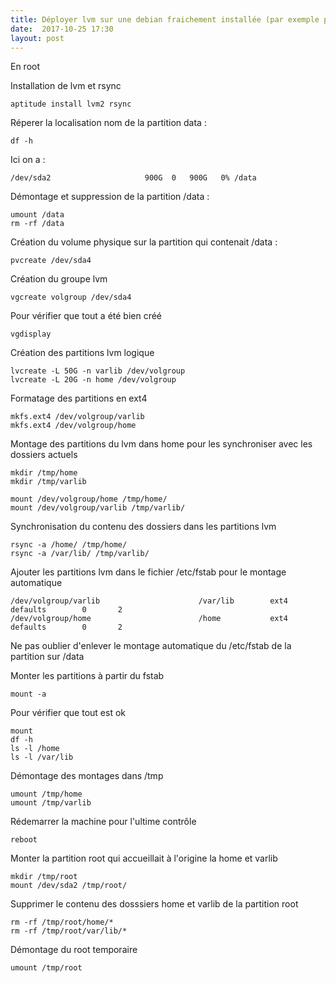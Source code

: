 ```yaml
---
title: Déployer lvm sur une debian fraichement installée (par exemple pour une dédibox)
date:  2017-10-25 17:30
layout: post
---
```


En root

Installation de lvm et rsync

    aptitude install lvm2 rsync

Réperer la localisation nom de la partition data :

    df -h

Ici on a :

    /dev/sda2                     900G  0   900G   0% /data

Démontage et suppression de la partition /data :

    umount /data
    rm -rf /data

Création du volume physique sur la partition qui contenait /data :

    pvcreate /dev/sda4

Création du groupe lvm

    vgcreate volgroup /dev/sda4

Pour vérifier que tout a été bien créé

    vgdisplay

Création des partitions lvm logique

    lvcreate -L 50G -n varlib /dev/volgroup
    lvcreate -L 20G -n home /dev/volgroup

Formatage des partitions en ext4

    mkfs.ext4 /dev/volgroup/varlib
    mkfs.ext4 /dev/volgroup/home

Montage des partitions du lvm dans home pour les synchroniser avec les dossiers actuels

    mkdir /tmp/home
    mkdir /tmp/varlib

    mount /dev/volgroup/home /tmp/home/
    mount /dev/volgroup/varlib /tmp/varlib/

Synchronisation du contenu des dossiers dans les partitions lvm

    rsync -a /home/ /tmp/home/
    rsync -a /var/lib/ /tmp/varlib/

Ajouter les partitions lvm dans le fichier /etc/fstab pour le montage automatique

    /dev/volgroup/varlib                      /var/lib        ext4    defaults        0       2
    /dev/volgroup/home                        /home           ext4    defaults        0       2

Ne pas oublier d'enlever le montage automatique du /etc/fstab de la partition sur /data

Monter les partitions à partir du fstab

    mount -a

Pour vérifier que tout est ok

    mount
    df -h
    ls -l /home
    ls -l /var/lib

Démontage des montages dans /tmp

    umount /tmp/home
    umount /tmp/varlib

Rédemarrer la machine pour l'ultime contrôle

    reboot

Monter la partition root qui accueillait à l'origine la home et varlib

    mkdir /tmp/root
    mount /dev/sda2 /tmp/root/

Supprimer le contenu des dosssiers home et varlib de la partition root

    rm -rf /tmp/root/home/*
    rm -rf /tmp/root/var/lib/*

Démontage du root temporaire

    umount /tmp/root
